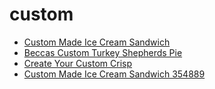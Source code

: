# custom

 * [Custom Made Ice Cream Sandwich](../../index/c/custom-made-ice-cream-sandwich-354889.json)
 * [Beccas Custom Turkey Shepherds Pie](../../index/b/beccas-custom-turkey-shepherds-pie.json)
 * [Create Your Custom Crisp](../../index/c/create-your-custom-crisp.json)
 * [Custom Made Ice Cream Sandwich 354889](../../index/c/custom-made-ice-cream-sandwich-354889.json)
